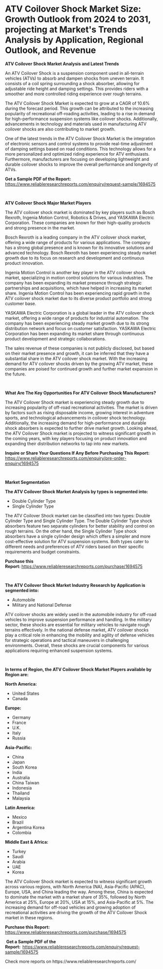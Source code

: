 <p><h1>ATV Coilover Shock Market Size: Growth Outlook from 2024 to 2031, projecting at Market's Trends Analysis by Application, Regional Outlook, and Revenue</h1></p><p><strong>ATV Coilover Shock Market Analysis and Latest Trends</strong></p>
<p><p>An ATV Coilover Shock is a suspension component used in all-terrain vehicles (ATVs) to absorb and dampen shocks from uneven terrain. It consists of a coil spring surrounding a shock absorber, allowing for adjustable ride height and damping settings. This provides riders with a smoother and more controlled riding experience over rough terrains.</p><p>The ATV Coilover Shock Market is expected to grow at a CAGR of 10.6% during the forecast period. This growth can be attributed to the increasing popularity of recreational off-roading activities, leading to a rise in demand for high-performance suspension systems like coilover shocks. Additionally, advancements in technology and materials used in manufacturing ATV coilover shocks are also contributing to market growth.</p><p>One of the latest trends in the ATV Coilover Shock Market is the integration of electronic sensors and control systems to provide real-time adjustment of damping settings based on road conditions. This technology allows for a more personalized and optimized riding experience for ATV enthusiasts. Furthermore, manufacturers are focusing on developing lightweight and durable coilover shocks to improve the overall performance and longevity of ATVs.</p></p>
<p><strong>Get a Sample PDF of the Report:&nbsp;</strong> <a href="https://www.reliableresearchreports.com/enquiry/request-sample/1694575">https://www.reliableresearchreports.com/enquiry/request-sample/1694575</a></p>
<p>&nbsp;</p>
<p><strong>ATV Coilover Shock Major Market Players</strong></p>
<p><p>The ATV coilover shock market is dominated by key players such as Bosch Rexroth, Ingenia Motion Control, Robotics & Drives, and YASKAWA Electric Corporation. These companies are known for their high-quality products and strong presence in the market.</p><p>Bosch Rexroth is a leading company in the ATV coilover shock market, offering a wide range of products for various applications. The company has a strong global presence and is known for its innovative solutions and advanced technology. Bosch Rexroth has been experiencing steady market growth due to its focus on research and development and continuous product innovation.</p><p>Ingenia Motion Control is another key player in the ATV coilover shock market, specializing in motion control solutions for various industries. The company has been expanding its market presence through strategic partnerships and acquisitions, which have helped in increasing its market share. Ingenia Motion Control has been experiencing rapid growth in the ATV coilover shock market due to its diverse product portfolio and strong customer base.</p><p>YASKAWA Electric Corporation is a global leader in the ATV coilover shock market, offering a wide range of products for industrial automation. The company has been experiencing steady market growth due to its strong distribution network and focus on customer satisfaction. YASKAWA Electric Corporation has been expanding its market share through continuous product development and strategic collaborations.</p><p>The sales revenue of these companies is not publicly disclosed, but based on their market presence and growth, it can be inferred that they have a substantial share in the ATV coilover shock market. With the increasing demand for ATV coilover shocks driven by the growing ATV market, these companies are poised for continued growth and further market expansion in the future.</p></p>
<p>&nbsp;</p>
<p><strong>What Are The Key Opportunities For ATV Coilover Shock Manufacturers?</strong></p>
<p><p>The ATV Coilover Shock market is experiencing steady growth due to increasing popularity of off-road recreational activities. The market is driven by factors such as rising disposable income, growing interest in adventure sports, and technological advancements in coilover shock technology. Additionally, the increasing demand for high-performance and durable shock absorbers is expected to further drive market growth. Looking ahead, the ATV Coilover Shock market is projected to witness significant growth in the coming years, with key players focusing on product innovation and expanding their distribution networks to tap into new markets.</p></p>
<p><strong>Inquire or Share Your Questions If Any Before Purchasing This Report:</strong> <a href="https://www.reliableresearchreports.com/enquiry/pre-order-enquiry/1694575">https://www.reliableresearchreports.com/enquiry/pre-order-enquiry/1694575</a></p>
<p>&nbsp;</p>
<p><strong>Market Segmentation</strong></p>
<p><strong>The ATV Coilover Shock Market Analysis by types is segmented into:</strong></p>
<p><ul><li>Double Cylinder Type</li><li>Single Cylinder Type</li></ul></p>
<p><p>The ATV Coilover Shock market can be classified into two types: Double Cylinder Type and Single Cylinder Type. The Double Cylinder Type shock absorbers feature two separate cylinders for better stability and control on rough terrains. On the other hand, the Single Cylinder Type shock absorbers have a single cylinder design which offers a simpler and more cost-effective solution for ATV suspension systems. Both types cater to different needs and preferences of ATV riders based on their specific requirements and budget constraints.</p></p>
<p><strong>Purchase this Report:&nbsp;</strong><a href="https://www.reliableresearchreports.com/purchase/1694575">https://www.reliableresearchreports.com/purchase/1694575</a></p>
<p>&nbsp;</p>
<p><strong>The ATV Coilover Shock Market Industry Research by Application is segmented into:</strong></p>
<p><ul><li>Automobile</li><li>Military and National Defense</li></ul></p>
<p><p>ATV coilover shocks are widely used in the automobile industry for off-road vehicles to improve suspension performance and handling. In the military sector, these shocks are essential for military vehicles to navigate rough terrains effectively. In the national defense market, ATV coilover shocks play a critical role in enhancing the mobility and agility of defense vehicles for strategic operations and tactical maneuvers in challenging environments. Overall, these shocks are crucial components for various applications requiring enhanced suspension systems.</p></p>
<p>&nbsp;</p>
<p><strong>In terms of Region, the ATV Coilover Shock Market Players available by Region are:</strong></p>
<p>
    <p> <strong> North America: </strong>
        <ul>
            <li>United States</li>
            <li>Canada</li>
        </ul>
        </p> 
    <p> <strong> Europe: </strong>
        <ul>
            <li>Germany</li>
            <li>France</li>
            <li>U.K.</li>
            <li>Italy</li>
            <li>Russia</li>
        </ul>
        </p> 
    <p> <strong> Asia-Pacific: </strong>
        <ul>
            <li>China</li>
            <li>Japan</li>
            <li>South Korea</li>
            <li>India</li>
            <li>Australia</li>
            <li>China Taiwan</li>
            <li>Indonesia</li>
            <li>Thailand</li>
            <li>Malaysia</li>
        </ul>
        </p> 
    <p> <strong> Latin America: </strong>
        <ul>
            <li>Mexico</li>
            <li>Brazil</li>
            <li>Argentina Korea</li>
            <li>Colombia</li>
        </ul>
        </p> 
    <p> <strong> Middle East & Africa: </strong>
        <ul>
            <li>Turkey</li>
            <li>Saudi</li>
            <li>Arabia</li>
            <li>UAE</li>
            <li>Korea</li>
        </ul>
    </p>
    </p>
<p><p>The ATV Coilover Shock market is expected to witness significant growth across various regions, with North America (NA), Asia-Pacific (APAC), Europe, USA, and China leading the way. Among these, China is expected to dominate the market with a market share of 35%, followed by North America at 25%, Europe at 20%, USA at 15%, and Asia-Pacific at 5%. The increasing demand for off-road vehicles and growing adoption of recreational activities are driving the growth of the ATV Coilover Shock market in these regions.</p></p>
<p><strong>Purchase this Report: </strong><a href="https://www.reliableresearchreports.com/purchase/1694575">https://www.reliableresearchreports.com/purchase/1694575</a></p>
<p>&nbsp;<strong>Get a Sample PDF of the Report:&nbsp;&nbsp;</strong><a href="https://www.reliableresearchreports.com/enquiry/request-sample/1694575">https://www.reliableresearchreports.com/enquiry/request-sample/1694575</a></p>
<p><strong></strong></p>
<p>Check more reports on https://www.reliableresearchreports.com/</p>